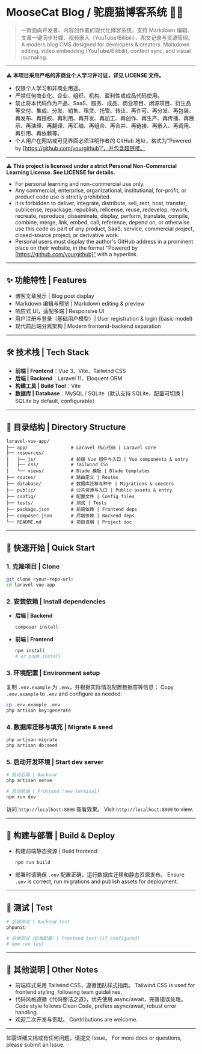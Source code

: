 # MooseCat Blog / 驼鹿猫博客系统 🦌🐱

> 一款面向开发者、内容创作者的现代化博客系统，支持 Markdown 编辑、文章一键同步社媒、视频嵌入（YouTube/Bilibili）、图文记录与资源管理。
> A modern blog CMS designed for developers & creators. Markdown editing, video embedding (YouTube/Bilibili), content sync, and visual journaling.

---

⚠️ **本项目采用严格的非商业个人学习许可证，详见 LICENSE 文件。**

- 仅限个人学习和非商业用途。
- 严禁任何商业化、企业、组织、机构、盈利性或成品代码使用。
- 禁止将本代码作为产品、SaaS、服务、成品、商业项目、闭源项目、衍生品等交付、集成、分发、销售、租赁、托管、转让、再许可、再分发、再包装、再发布、再授权、再利用、再开发、再加工、再创作、再生产、再传播、再展示、再演绎、再翻译、再汇编、再组合、再合并、再链接、再嵌入、再调用、再引用、再依赖等。
- 个人用户在网站或可见界面必须注明作者的 GitHub 地址，格式为“Powered by [https://github.com/yourgithub]”，并包含超链接。

---

⚠️ **This project is licensed under a strict Personal Non-Commercial Learning License. See LICENSE for details.**

- For personal learning and non-commercial use only.
- Any commercial, enterprise, organizational, institutional, for-profit, or product code use is strictly prohibited.
- It is forbidden to deliver, integrate, distribute, sell, rent, host, transfer, sublicense, repackage, republish, relicense, reuse, redevelop, rework, recreate, reproduce, disseminate, display, perform, translate, compile, combine, merge, link, embed, call, reference, depend on, or otherwise use this code as part of any product, SaaS, service, commercial project, closed-source project, or derivative work.
- Personal users must display the author's GitHub address in a prominent place on their website, in the format “Powered by [https://github.com/yourgithub]” with a hyperlink.

---

## ✨ 功能特性 | Features

- 博客文章展示 | Blog post display
- Markdown 编辑与预览 | Markdown editing & preview
- 响应式 UI，适配多端 | Responsive UI
- 用户注册与登录（基础用户模型）| User registration & login (basic model)
- 现代前后端分离架构 | Modern frontend-backend separation

---

## 🛠 技术栈 | Tech Stack

- **前端 | Frontend**：Vue 3、Vite、Tailwind CSS
- **后端 | Backend**：Laravel 11、Eloquent ORM
- **构建工具 | Build Tool**：Vite
- **数据库 | Database**：MySQL / SQLite（默认支持 SQLite，配置可切换 | SQLite by default, configurable）

---

## 📁 目录结构 | Directory Structure

```
laravel-vue-app/
├── app/                # Laravel 核心代码 | Laravel core
├── resources/
│   ├── js/             # 前端 Vue 组件与入口 | Vue components & entry
│   ├── css/            # Tailwind CSS
│   └── views/          # Blade 模板 | Blade templates
├── routes/             # 路由定义 | Routes
├── database/           # 数据库迁移与种子 | Migrations & seeders
├── public/             # 公共资源与入口 | Public assets & entry
├── config/             # 配置文件 | Config files
├── tests/              # 测试 | Tests
├── package.json        # 前端依赖 | Frontend deps
├── composer.json       # 后端依赖 | Backend deps
└── README.md           # 项目说明 | Project doc
```

---

## 🚀 快速开始 | Quick Start

### 1. 克隆项目 | Clone

```bash
git clone <your-repo-url>
cd laravel-vue-app
```

### 2. 安装依赖 | Install dependencies

- **后端 | Backend**

  ```bash
  composer install
  ```

- **前端 | Frontend**

  ```bash
  npm install
  # or pnpm install
  ```

### 3. 环境配置 | Environment setup

复制 `.env.example` 为 `.env`，并根据实际情况配置数据库等信息：
Copy `.env.example` to `.env` and configure as needed:

```bash
cp .env.example .env
php artisan key:generate
```

### 4. 数据库迁移与填充 | Migrate & seed

```bash
php artisan migrate
php artisan db:seed
```

### 5. 启动开发环境 | Start dev server

```bash
# 启动后端 | Backend
php artisan serve

# 启动前端 | Frontend (new terminal)
npm run dev
```

访问 `http://localhost:8000` 查看效果。
Visit `http://localhost:8000` to view.

---

## 🧩 构建与部署 | Build & Deploy

- 构建前端静态资源 | Build frontend:

  ```bash
  npm run build
  ```

- 部署时请确保 `.env` 配置正确，运行数据库迁移和静态资源发布。
  Ensure `.env` is correct, run migrations and publish assets for deployment.

---

## 📝 测试 | Test

```bash
# 后端测试 | Backend test
phpunit

# 前端测试（如有配置）| Frontend test (if configured)
# npm run test
```

---

## 📄 其他说明 | Other Notes

- 前端样式采用 Tailwind CSS，遵循团队样式指南。
  Tailwind CSS is used for frontend styling, following team guidelines.
- 代码风格遵循《代码整洁之道》，优先使用 async/await，完善错误处理。
  Code style follows Clean Code, prefers async/await, robust error handling.
- 欢迎二次开发与贡献。
  Contributions are welcome.

---

如需详细文档或有任何问题，请提交 Issue。
For more docs or questions, please submit an Issue.

